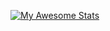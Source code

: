 [![My Awesome Stats](https://awesome-github-stats.azurewebsites.net/user-stats/brunohbrito/web-dot)](https://git.io/awesome-stats-card)
<!---
web-dot/web-dot is a ✨ special ✨ repository because its `README.md` (this file) appears on your GitHub profile.
You can click the Preview link to take a look at your changes.
--->

